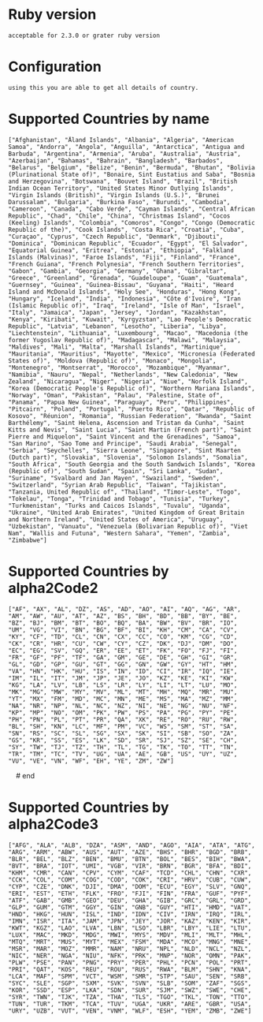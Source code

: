 # Ruby version
    acceptable for 2.3.0 or grater ruby version

# Configuration
    using this you are able to get all details of country.



# Supported Countries by name 
    ["Afghanistan", "Åland Islands", "Albania", "Algeria", "American Samoa", "Andorra", "Angola", "Anguilla", "Antarctica", "Antigua and Barbuda", "Argentina", "Armenia", "Aruba", "Australia", "Austria", "Azerbaijan", "Bahamas", "Bahrain", "Bangladesh", "Barbados", "Belarus", "Belgium", "Belize", "Benin", "Bermuda", "Bhutan", "Bolivia (Plurinational State of)", "Bonaire, Sint Eustatius and Saba", "Bosnia and Herzegovina", "Botswana", "Bouvet Island", "Brazil", "British Indian Ocean Territory", "United States Minor Outlying Islands", "Virgin Islands (British)", "Virgin Islands (U.S.)", "Brunei Darussalam", "Bulgaria", "Burkina Faso", "Burundi", "Cambodia", "Cameroon", "Canada", "Cabo Verde", "Cayman Islands", "Central African Republic", "Chad", "Chile", "China", "Christmas Island", "Cocos (Keeling) Islands", "Colombia", "Comoros", "Congo", "Congo (Democratic Republic of the)", "Cook Islands", "Costa Rica", "Croatia", "Cuba", "Curaçao", "Cyprus", "Czech Republic", "Denmark", "Djibouti", "Dominica", "Dominican Republic", "Ecuador", "Egypt", "El Salvador", "Equatorial Guinea", "Eritrea", "Estonia", "Ethiopia", "Falkland Islands (Malvinas)", "Faroe Islands", "Fiji", "Finland", "France", "French Guiana", "French Polynesia", "French Southern Territories", "Gabon", "Gambia", "Georgia", "Germany", "Ghana", "Gibraltar", "Greece", "Greenland", "Grenada", "Guadeloupe", "Guam", "Guatemala", "Guernsey", "Guinea", "Guinea-Bissau", "Guyana", "Haiti", "Heard Island and McDonald Islands", "Holy See", "Honduras", "Hong Kong", "Hungary", "Iceland", "India", "Indonesia", "Côte d'Ivoire", "Iran (Islamic Republic of)", "Iraq", "Ireland", "Isle of Man", "Israel", "Italy", "Jamaica", "Japan", "Jersey", "Jordan", "Kazakhstan", "Kenya", "Kiribati", "Kuwait", "Kyrgyzstan", "Lao People's Democratic Republic", "Latvia", "Lebanon", "Lesotho", "Liberia", "Libya", "Liechtenstein", "Lithuania", "Luxembourg", "Macao", "Macedonia (the former Yugoslav Republic of)", "Madagascar", "Malawi", "Malaysia", "Maldives", "Mali", "Malta", "Marshall Islands", "Martinique", "Mauritania", "Mauritius", "Mayotte", "Mexico", "Micronesia (Federated States of)", "Moldova (Republic of)", "Monaco", "Mongolia", "Montenegro", "Montserrat", "Morocco", "Mozambique", "Myanmar", "Namibia", "Nauru", "Nepal", "Netherlands", "New Caledonia", "New Zealand", "Nicaragua", "Niger", "Nigeria", "Niue", "Norfolk Island", "Korea (Democratic People's Republic of)", "Northern Mariana Islands", "Norway", "Oman", "Pakistan", "Palau", "Palestine, State of", "Panama", "Papua New Guinea", "Paraguay", "Peru", "Philippines", "Pitcairn", "Poland", "Portugal", "Puerto Rico", "Qatar", "Republic of Kosovo", "Réunion", "Romania", "Russian Federation", "Rwanda", "Saint Barthélemy", "Saint Helena, Ascension and Tristan da Cunha", "Saint Kitts and Nevis", "Saint Lucia", "Saint Martin (French part)", "Saint Pierre and Miquelon", "Saint Vincent and the Grenadines", "Samoa", "San Marino", "Sao Tome and Principe", "Saudi Arabia", "Senegal", "Serbia", "Seychelles", "Sierra Leone", "Singapore", "Sint Maarten (Dutch part)", "Slovakia", "Slovenia", "Solomon Islands", "Somalia", "South Africa", "South Georgia and the South Sandwich Islands", "Korea (Republic of)", "South Sudan", "Spain", "Sri Lanka", "Sudan", "Suriname", "Svalbard and Jan Mayen", "Swaziland", "Sweden", "Switzerland", "Syrian Arab Republic", "Taiwan", "Tajikistan", "Tanzania, United Republic of", "Thailand", "Timor-Leste", "Togo", "Tokelau", "Tonga", "Trinidad and Tobago", "Tunisia", "Turkey", "Turkmenistan", "Turks and Caicos Islands", "Tuvalu", "Uganda", "Ukraine", "United Arab Emirates", "United Kingdom of Great Britain and Northern Ireland", "United States of America", "Uruguay", "Uzbekistan", "Vanuatu", "Venezuela (Bolivarian Republic of)", "Viet Nam", "Wallis and Futuna", "Western Sahara", "Yemen", "Zambia", "Zimbabwe"]


# Supported Countries by alpha2Code2
    ["AF", "AX", "AL", "DZ", "AS", "AD", "AO", "AI", "AQ", "AG", "AR", "AM", "AW", "AU", "AT", "AZ", "BS", "BH", "BD", "BB", "BY", "BE", "BZ", "BJ", "BM", "BT", "BO", "BQ", "BA", "BW", "BV", "BR", "IO", "UM", "VG", "VI", "BN", "BG", "BF", "BI", "KH", "CM", "CA", "CV", "KY", "CF", "TD", "CL", "CN", "CX", "CC", "CO", "KM", "CG", "CD", "CK", "CR", "HR", "CU", "CW", "CY", "CZ", "DK", "DJ", "DM", "DO", "EC", "EG", "SV", "GQ", "ER", "EE", "ET", "FK", "FO", "FJ", "FI", "FR", "GF", "PF", "TF", "GA", "GM", "GE", "DE", "GH", "GI", "GR", "GL", "GD", "GP", "GU", "GT", "GG", "GN", "GW", "GY", "HT", "HM", "VA", "HN", "HK", "HU", "IS", "IN", "ID", "CI", "IR", "IQ", "IE", "IM", "IL", "IT", "JM", "JP", "JE", "JO", "KZ", "KE", "KI", "KW", "KG", "LA", "LV", "LB", "LS", "LR", "LY", "LI", "LT", "LU", "MO", "MK", "MG", "MW", "MY", "MV", "ML", "MT", "MH", "MQ", "MR", "MU", "YT", "MX", "FM", "MD", "MC", "MN", "ME", "MS", "MA", "MZ", "MM", "NA", "NR", "NP", "NL", "NC", "NZ", "NI", "NE", "NG", "NU", "NF", "KP", "MP", "NO", "OM", "PK", "PW", "PS", "PA", "PG", "PY", "PE", "PH", "PN", "PL", "PT", "PR", "QA", "XK", "RE", "RO", "RU", "RW", "BL", "SH", "KN", "LC", "MF", "PM", "VC", "WS", "SM", "ST", "SA", "SN", "RS", "SC", "SL", "SG", "SX", "SK", "SI", "SB", "SO", "ZA", "GS", "KR", "SS", "ES", "LK", "SD", "SR", "SJ", "SZ", "SE", "CH", "SY", "TW", "TJ", "TZ", "TH", "TL", "TG", "TK", "TO", "TT", "TN", "TR", "TM", "TC", "TV", "UG", "UA", "AE", "GB", "US", "UY", "UZ", "VU", "VE", "VN", "WF", "EH", "YE", "ZM", "ZW"]
    # end

# Supported Countries by alpha2Code3
    ["AFG", "ALA", "ALB", "DZA", "ASM", "AND", "AGO", "AIA", "ATA", "ATG", "ARG", "ARM", "ABW", "AUS", "AUT", "AZE", "BHS", "BHR", "BGD", "BRB", "BLR", "BEL", "BLZ", "BEN", "BMU", "BTN", "BOL", "BES", "BIH", "BWA", "BVT", "BRA", "IOT", "UMI", "VGB", "VIR", "BRN", "BGR", "BFA", "BDI", "KHM", "CMR", "CAN", "CPV", "CYM", "CAF", "TCD", "CHL", "CHN", "CXR", "CCK", "COL", "COM", "COG", "COD", "COK", "CRI", "HRV", "CUB", "CUW", "CYP", "CZE", "DNK", "DJI", "DMA", "DOM", "ECU", "EGY", "SLV", "GNQ", "ERI", "EST", "ETH", "FLK", "FRO", "FJI", "FIN", "FRA", "GUF", "PYF", "ATF", "GAB", "GMB", "GEO", "DEU", "GHA", "GIB", "GRC", "GRL", "GRD", "GLP", "GUM", "GTM", "GGY", "GIN", "GNB", "GUY", "HTI", "HMD", "VAT", "HND", "HKG", "HUN", "ISL", "IND", "IDN", "CIV", "IRN", "IRQ", "IRL", "IMN", "ISR", "ITA", "JAM", "JPN", "JEY", "JOR", "KAZ", "KEN", "KIR", "KWT", "KGZ", "LAO", "LVA", "LBN", "LSO", "LBR", "LBY", "LIE", "LTU", "LUX", "MAC", "MKD", "MDG", "MWI", "MYS", "MDV", "MLI", "MLT", "MHL", "MTQ", "MRT", "MUS", "MYT", "MEX", "FSM", "MDA", "MCO", "MNG", "MNE", "MSR", "MAR", "MOZ", "MMR", "NAM", "NRU", "NPL", "NLD", "NCL", "NZL", "NIC", "NER", "NGA", "NIU", "NFK", "PRK", "MNP", "NOR", "OMN", "PAK", "PLW", "PSE", "PAN", "PNG", "PRY", "PER", "PHL", "PCN", "POL", "PRT", "PRI", "QAT", "KOS", "REU", "ROU", "RUS", "RWA", "BLM", "SHN", "KNA", "LCA", "MAF", "SPM", "VCT", "WSM", "SMR", "STP", "SAU", "SEN", "SRB", "SYC", "SLE", "SGP", "SXM", "SVK", "SVN", "SLB", "SOM", "ZAF", "SGS", "KOR", "SSD", "ESP", "LKA", "SDN", "SUR", "SJM", "SWZ", "SWE", "CHE", "SYR", "TWN", "TJK", "TZA", "THA", "TLS", "TGO", "TKL", "TON", "TTO", "TUN", "TUR", "TKM", "TCA", "TUV", "UGA", "UKR", "ARE", "GBR", "USA", "URY", "UZB", "VUT", "VEN", "VNM", "WLF", "ESH", "YEM", "ZMB", "ZWE"]
